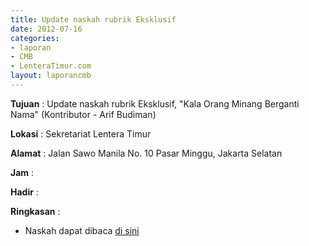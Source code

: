 ```yaml
---
title: Update naskah rubrik Eksklusif
date: 2012-07-16
categories:
- laporan
- CMB
- LenteraTimur.com
layout: laporancmb
---
```


**Tujuan** : Update naskah rubrik Eksklusif, "Kala Orang Minang Berganti Nama" (Kontributor - Arif Budiman)

**Lokasi** : Sekretariat Lentera Timur 

**Alamat** : Jalan Sawo Manila No. 10 Pasar Minggu, Jakarta Selatan

**Jam** : 

**Hadir** :  


**Ringkasan** : 
* Naskah dapat dibaca [di sini](http://www.lenteratimur.com/2012/07/kala-orang-minang-berganti-nama/)

